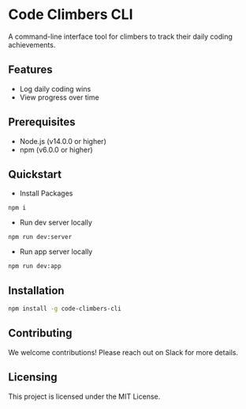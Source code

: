 # Code Climbers CLI

A command-line interface tool for climbers to track their daily coding achievements.

## Features
- Log daily coding wins
- View progress over time

## Prerequisites
- Node.js (v14.0.0 or higher)
- npm (v6.0.0 or higher)

## Quickstart  
- Install Packages

```
npm i
```
- Run dev server locally   

```
npm run dev:server
```   

- Run app server locally 

```
npm run dev:app
```

## Installation
```bash
npm install -g code-climbers-cli
```

## Contributing
We welcome contributions! Please reach out on Slack for more details.  

## Licensing
This project is licensed under the MIT License.